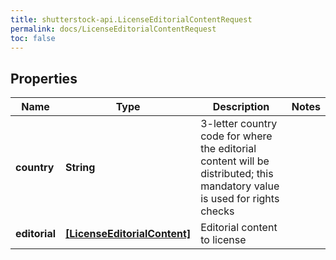```yaml
---
title: shutterstock-api.LicenseEditorialContentRequest
permalink: docs/LicenseEditorialContentRequest
toc: false
---
```


## Properties

Name | Type | Description | Notes
------------ | ------------- | ------------- | -------------
**country** | **String** | 3-letter country code for where the editorial content will be distributed; this mandatory value is used for rights checks | 
**editorial** | [**[LicenseEditorialContent]**](LicenseEditorialContent) | Editorial content to license | 


